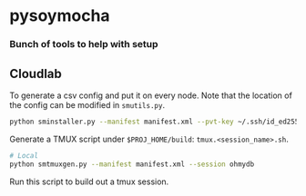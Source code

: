 # pysoymocha
### Bunch of tools to help with setup

## Cloudlab

To generate a csv config and put it on every node. Note that the location of the config can be modified in `smutils.py`.

```bash
python sminstaller.py --manifest manifest.xml --pvt-key ~/.ssh/id_ed25519
```
Generate a TMUX script under `$PROJ_HOME/build`: `tmux.<session_name>.sh`.

```bash
# Local
python smtmuxgen.py --manifest manifest.xml --session ohmydb
``` 

Run this script to build out a tmux session. 